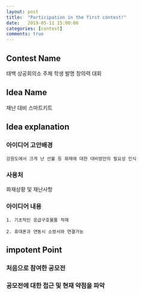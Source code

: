 ```yaml
---
layout: post
title:  "Participation in the first contest!"
date:   2019-05-11 15:00:00
categories: [contest]
comments: true
---
```

## Contest Name
태백 상공회의소 주체 학생 발명 창의력 대회

## Idea Name
재난 대비 스마트키트

## Idea explanation

### 아이디어 고안배경
	강원도에서 크게 난 산불 등 화재에 대한 대비방안의 필요성 인식
	
### 사용처
화재상황 및 재난사항

### 아이디어 내용
	1. 기초적인 응급구호물품 적재
	
	2. 휴대폰과 연동시 소방서와 연결가능

## impotent Point

### 처음으로 참여한 공모전 

### 공모전에 대한 접근 및 현재 약점을 파악